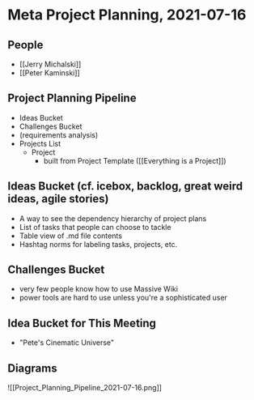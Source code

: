 # Meta Project Planning, 2021-07-16

## People

- [[Jerry Michalski]]
- [[Peter Kaminski]]

## Project Planning Pipeline

- Ideas Bucket
- Challenges Bucket
- (requirements analysis)
- Projects List
	- Project
		- built from Project Template ([[Everything is a Project]])

## Ideas Bucket (cf. icebox, backlog, great weird ideas, agile stories)

- A way to see the dependency hierarchy of project plans
- List of tasks that people can choose to tackle
- Table view of .md file contents
- Hashtag norms for labeling tasks, projects, etc. 

## Challenges Bucket

- very few people know how to use Massive Wiki
- power tools are hard to use unless you're a sophisticated user

## Idea Bucket for This Meeting

- "Pete's Cinematic Universe"

## Diagrams

![[Project_Planning_Pipeline_2021-07-16.png]]